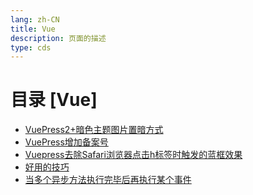 ```yaml
---
lang: zh-CN  
title: Vue  
description: 页面的描述  
type: cds
---
```


# 目录 [Vue]

[dir.start]: <>

- [VuePress2+暗色主题图片置暗方式](VuePress2+暗色主题图片置暗方式.md)  
- [VuePress增加备案号](VuePress增加备案号.md)  
- [Vuepress去除Safari浏览器点击h标签时触发的蓝框效果](Vuepress去除Safari浏览器点击h标签时触发的蓝框效果.md)  
- [好用的技巧](好用的技巧.md)  
- [当多个异步方法执行完毕后再执行某个事件](当多个异步方法执行完毕后再执行某个事件.md)  

[dir.end]: <>

<AdsbyGoogle slot="7889564278" layout="in-article"/>

<Comment></Comment>
